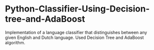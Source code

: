 # Python-Classifier-Using-Decision-tree-and-AdaBoost
Implementation of a language classifier that distinguishes between any given English and Dutch language. Used Decision Tree and AdaBoost algorithm.
